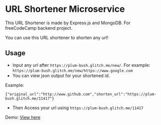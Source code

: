 URL Shortener Microservice
=========================
This URL Shortener is made by Express.js and MongoDB. For freeCodeCamp backend project.

You can use this URL shortener to shorten any url! 

Usage
------------

- Input any url after `https://plum-bush.glitch.me/new/`. For example: `https://plum-bush.glitch.me/new/https://www.google.com`
- You can view json output for your shortened id. 

Example: 
```
{"original_url":"http://www.github.com","shorten_url":"https://plum-bush.glitch.me/11417"}
```

- Then Access your url using `https://plum-bush.glitch.me/11417`


Demo: [View here](https://plum-bush.glitch.me/)

